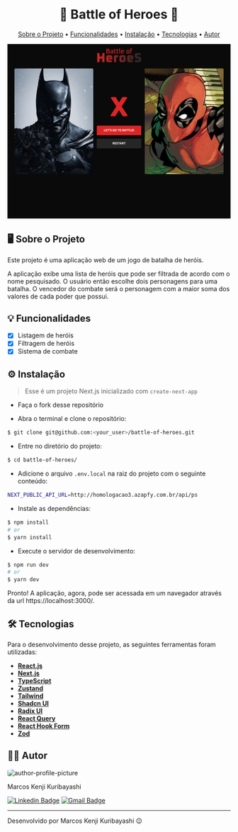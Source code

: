 <!-- CABEÇALHO -->
<div id="readme-top" align="center">
    <h1>
        🦸 Battle of Heroes 🦸
    </h1>
    <p>
        <a href="#%EF%B8%8F-sobre-o-projeto">Sobre o Projeto</a> •
        <a href="#-funcionalidades">Funcionalidades</a> •
        <a href="#%EF%B8%8F-instalação">Instalação</a> •
        <a href="#%EF%B8%8F-tecnologias">Tecnologias</a> •
        <a href="#-autor">Autor</a>
    </p>
</div>

<div align="center">
    <img src=".github/banner-01.png" width=800/>   
</div>

<!-- SOBRE O PROJETO -->

## 🖥️ Sobre o Projeto

<!-- <div align="center">
    <a href="http://marcos-kuribayashi.vercel.app/">
        <img src="" alt="badge-usage" >
    </a>
</div> -->

Este projeto é uma aplicação web de um jogo de batalha de heróis.

A aplicação exibe uma lista de heróis que pode ser filtrada de acordo com o nome pesquisado. O usuário então escolhe dois personagens para uma batalha. O vencedor do combate será o personagem com a maior soma dos valores de cada poder que possui.

<!-- FUNCIONALIDADES -->

## 💡 Funcionalidades

- [x] Listagem de heróis
- [x] Filtragem de heróis
- [x] Sistema de combate

<!-- INSTALAÇÃO -->

## ⚙️ Instalação

> Esse é um projeto Next.js inicializado com `create-next-app`

- Faça o fork desse repositório

- Abra o terminal e clone o repositório:

```Bash
$ git clone git@github.com:<your_user>/battle-of-heroes.git
```

- Entre no diretório do projeto:

```Bash
$ cd battle-of-heroes/
```

- Adicione o arquivo `.env.local` na raiz do projeto com o seguinte conteúdo:

```Bash
NEXT_PUBLIC_API_URL=http://homologacao3.azapfy.com.br/api/ps
```

- Instale as dependências:

```Bash
$ npm install
# or
$ yarn install
```

- Execute o servidor de desenvolvimento:

```Bash
$ npm run dev
# or
$ yarn dev
```

Pronto! A aplicação, agora, pode ser acessada em um navegador através da url https://localhost:3000/.

<!-- TECNOLOGIAS -->

## 🛠️ Tecnologias

Para o desenvolvimento desse projeto, as seguintes ferramentas foram utilizadas:

- **[React.js](https://pt-br.reactjs.org/)**
- **[Next.js](https://nextjs.org/)**
- **[TypeScript](https://www.typescriptlang.org/)**
- **[Zustand](https://zustand-demo.pmnd.rs/)**
- **[Tailwind](https://tailwindcss.com/)**
- **[Shadcn UI](https://ui.shadcn.com/)**
- **[Radix UI](https://www.radix-ui.com/)**
- **[React Query](https://tanstack.com/query/latest/)**
- **[React Hook Form](https://react-hook-form.com/)**
- **[Zod](https://zod.dev/)**

## 👨‍💻 Autor

<img style="border-radius: 15%;" src="https://gitlab.com/uploads/-/system/user/avatar/8603970/avatar.png?width=400" width=70 alt="author-profile-picture"/>

Marcos Kenji Kuribayashi

[![Linkedin Badge](https://img.shields.io/badge/-LinkedIn-blue?style=flat&logo=Linkedin&logoColor=white)](https://www.linkedin.com/in/marcos-kuribayashi/) [![Gmail Badge](https://img.shields.io/badge/-marcosken13@gmail.com-c14438?style=flat&logo=Gmail&logoColor=white)](mailto:marcosken13@gmail.com)

---

Desenvolvido por Marcos Kenji Kuribayashi 😉
